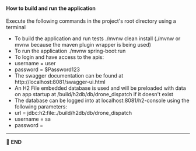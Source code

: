 #### How to build and run the application

Execute the following commands in the project's root directory using a terminal

- To build the application and run tests ./mvnw clean install (./mvnw or mvnw because the maven plugin wrapper is being used)
- To run the application ./mvnw spring-boot:run
- To login and have access to the apis:
- username = user
- password = $Password123
- The swagger documentation can be found at http://localhost:8081/swagger-ui.html
- An H2 File embedded database is used and will be preloaded with data on app startup at /build/h2db/db/drone_dispatch if it doesn't exist
- The database can be logged into at localhost:8081/h2-console using the following parameters:
- url = jdbc:h2:file:./build/h2db/db/drone_dispatch
- username = sa
- password =

---

:scroll: **END** 
